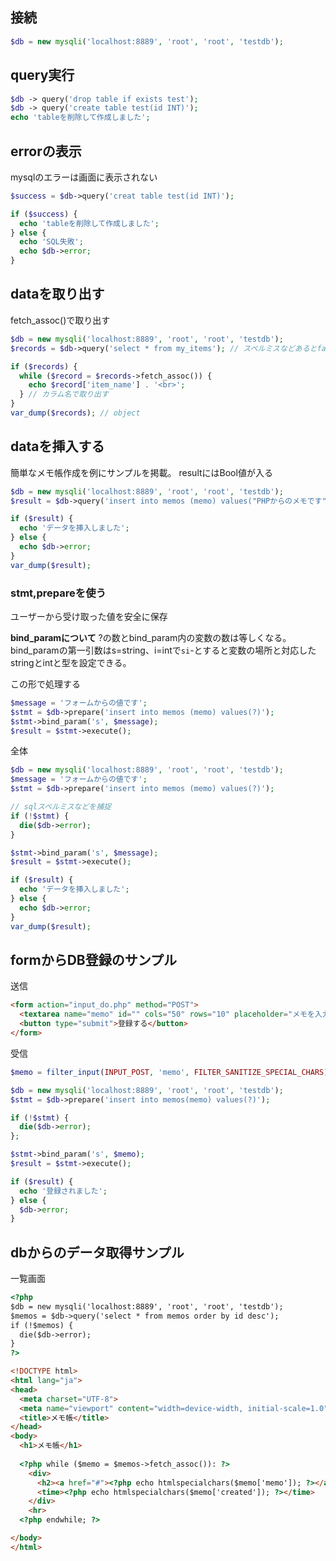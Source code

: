 ## 接続
```php
$db = new mysqli('localhost:8889', 'root', 'root', 'testdb');
```

## query実行
```php
$db -> query('drop table if exists test');
$db -> query('create table test(id INT)');
echo 'tableを削除して作成しました';
```

## errorの表示
mysqlのエラーは画面に表示されない
```php
$success = $db->query('creat table test(id INT)');

if ($success) {
  echo 'tableを削除して作成しました';
} else {
  echo 'SQL失敗';
  echo $db->error;
}
```

## dataを取り出す
fetch_assoc()で取り出す
```php
$db = new mysqli('localhost:8889', 'root', 'root', 'testdb');
$records = $db->query('select * from my_items'); // スペルミスなどあるとfalseが返る

if ($records) {
  while ($record = $records->fetch_assoc()) {
    echo $record['item_name'] . '<br>';
  } // カラム名で取り出す
}
var_dump($records); // object
```

## dataを挿入する
簡単なメモ帳作成を例にサンプルを掲載。
resultにはBool値が入る
```php
$db = new mysqli('localhost:8889', 'root', 'root', 'testdb');
$result = $db->query('insert into memos (memo) values("PHPからのメモです")');

if ($result) {
  echo 'データを挿入しました';
} else {
  echo $db->error;
}
var_dump($result);
```

### stmt,prepareを使う
ユーザーから受け取った値を安全に保存

**bind_paramについて**
?の数とbind_param内の変数の数は等しくなる。
bind_paramの第一引数はs=string、i=intで`si`-とすると変数の場所と対応したstringとintと型を設定できる。

この形で処理する
```php
$message = 'フォームからの値です';
$stmt = $db->prepare('insert into memos (memo) values(?)');
$stmt->bind_param('s', $message);
$result = $stmt->execute();
```

全体
```php
$db = new mysqli('localhost:8889', 'root', 'root', 'testdb');
$message = 'フォームからの値です';
$stmt = $db->prepare('insert into memos (memo) values(?)');

// sqlスペルミスなどを捕捉
if (!$stmt) {
  die($db->error);
}

$stmt->bind_param('s', $message);
$result = $stmt->execute();

if ($result) {
  echo 'データを挿入しました';
} else {
  echo $db->error;
}
var_dump($result);
```

## formからDB登録のサンプル
送信
```html
<form action="input_do.php" method="POST">
  <textarea name="memo" id="" cols="50" rows="10" placeholder="メモを入力してください"></textarea><br>
  <button type="submit">登録する</button>
</form>
```

受信
```php
$memo = filter_input(INPUT_POST, 'memo', FILTER_SANITIZE_SPECIAL_CHARS);

$db = new mysqli('localhost:8889', 'root', 'root', 'testdb');
$stmt = $db->prepare('insert into memos(memo) values(?)');

if (!$stmt) {
  die($db->error);
};

$stmt->bind_param('s', $memo);
$result = $stmt->execute();

if ($result) {
  echo '登録されました';
} else {
  $db->error;
}
```

## dbからのデータ取得サンプル
一覧画面
```html
<?php
$db = new mysqli('localhost:8889', 'root', 'root', 'testdb');
$memos = $db->query('select * from memos order by id desc');
if (!$memos) {
  die($db->error);
}
?>

<!DOCTYPE html>
<html lang="ja">
<head>
  <meta charset="UTF-8">
  <meta name="viewport" content="width=device-width, initial-scale=1.0">
  <title>メモ帳</title>
</head>
<body>
  <h1>メモ帳</h1>
  
  <?php while ($memo = $memos->fetch_assoc()): ?>
    <div>
      <h2><a href="#"><?php echo htmlspecialchars($memo['memo']); ?></a></h2>
      <time><?php echo htmlspecialchars($memo['created']); ?></time>
    </div>
    <hr>
  <?php endwhile; ?>

</body>
</html>
```